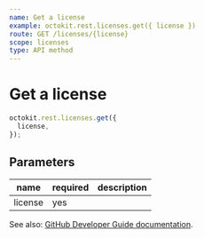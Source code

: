 ```yaml
---
name: Get a license
example: octokit.rest.licenses.get({ license })
route: GET /licenses/{license}
scope: licenses
type: API method
---
```


# Get a license

```js
octokit.rest.licenses.get({
  license,
});
```

## Parameters

<table>
  <thead>
    <tr>
      <th>name</th>
      <th>required</th>
      <th>description</th>
    </tr>
  </thead>
  <tbody>
    <tr><td>license</td><td>yes</td><td>

</td></tr>
  </tbody>
</table>

See also: [GitHub Developer Guide documentation](https://docs.github.com/rest/reference/licenses/#get-a-license).
